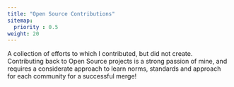 ```yaml
---
title: "Open Source Contributions"
sitemap:
  priority : 0.5
weight: 20
---
```


<p>A collection of efforts to which I contributed, but did not create. Contributing back to Open Source projects is a strong passion of mine, and requires a considerate approach to learn norms, standards and approach for each community for a successful merge!</p>
